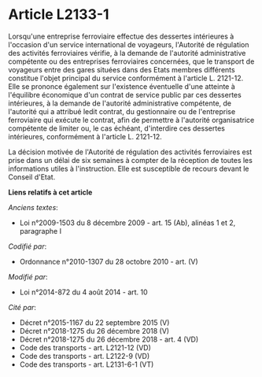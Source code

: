 # Article L2133-1

Lorsqu'une entreprise ferroviaire effectue des dessertes intérieures à l'occasion d'un service international de voyageurs,
l'Autorité de régulation des activités ferroviaires vérifie, à la demande de l'autorité administrative compétente ou des
entreprises ferroviaires concernées, que le transport de voyageurs entre des gares situées dans des Etats membres différents
constitue l'objet principal du service conformément à l'article L. 2121-12. Elle se prononce également sur l'existence
éventuelle d'une atteinte à l'équilibre économique d'un contrat de service public par ces dessertes intérieures, à la demande
de l'autorité administrative compétente, de l'autorité qui a attribué ledit contrat, du gestionnaire ou de l'entreprise
ferroviaire qui exécute le contrat, afin de permettre à l'autorité organisatrice compétente de limiter ou, le cas échéant,
d'interdire ces dessertes intérieures, conformément à l'article L. 2121-12.

La décision motivée de l'Autorité de régulation des activités ferroviaires est prise dans un délai de six semaines à compter
de la réception de toutes les informations utiles à l'instruction. Elle est susceptible de recours devant le Conseil d'Etat.

**Liens relatifs à cet article**

_Anciens textes_:

  - Loi n°2009-1503 du 8 décembre 2009 - art. 15 (Ab), alinéas 1 et 2, paragraphe I

_Codifié par_:

  - Ordonnance n°2010-1307 du 28 octobre 2010 - art. (V)

_Modifié par_:

  - Loi n°2014-872 du 4 août 2014 - art. 10

_Cité par_:

  - Décret n°2015-1167 du 22 septembre 2015 (V)
  - Décret n°2018-1275 du 26 décembre 2018 (V)
  - Décret n°2018-1275 du 26 décembre 2018 - art. 4 (VD)
  - Code des transports - art. L2121-12 (VD)
  - Code des transports - art. L2122-9 (VD)
  - Code des transports - art. L2131-6-1 (VT)
